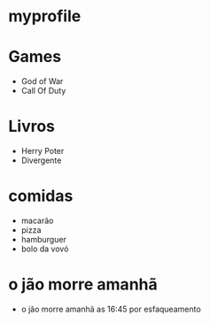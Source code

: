 # myprofile

# Games

* God of War
* Call Of Duty

# Livros

* Herry Poter
* Divergente

# comidas

* macarão
* pizza
* hamburguer
* bolo da vovó

# o jão morre amanhã
* o jão morre amanhã as 16:45 por esfaqueamento
